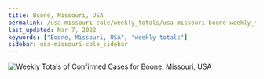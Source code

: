 ```yaml
---
title: Boone, Missouri, USA
permalink: /usa-missouri-cole/weekly_totals/usa-missouri-boone-weekly_totals.html
last_updated: Mar 7, 2022
keywords: ["Boone, Missouri, USA", "weekly totals"]
sidebar: usa-missouri-cole_sidebar
---
```


![Weekly Totals of Confirmed Cases for Boone, Missouri, USA](/covid_tracker/images/graphs/usa-missouri-boone-weekly_totals_graph.png)
